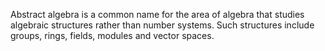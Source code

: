 Abstract algebra is a common name for the area of algebra that studies algebraic structures rather than number systems. Such structures include groups, rings, fields, modules and vector spaces.
